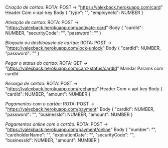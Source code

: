 *Criação de cartao:* 
ROTA: POST -> "https://valexback.herokuapp.com/card" 
Header
Com x-api-key
Body
{
    "type": "",
    "employeeId": NUMBER
}


*Ativação de cartao:* 
ROTA: POST -> "https://valexback.herokuapp.com/activate-card" 
Body
{
    "cardId": NUMBER,
    "securityCode": "",
    "password": ""
}


*Bloqueio ou desbloqueio de cartao:* 
ROTA: POST -> "https://valexback.herokuapp.com/lock-unlock" 
Body
{
    "cardId": NUMBER,
    "password": ""
}


*Pegar o status do cartao:* 
ROTA: GET -> "https://valexback.herokuapp.com/card-status/cardId" 
Mandar Params com cardId


*Recarga de cartao:* 
ROTA: POST -> "https://valexback.herokuapp.com/recharge" 
Header
Com x-api-key
Body
{
    "cardId": NUMBER,
    "amount": NUMBER
}


*Pagamentos com o cartão:* 
ROTA: POST -> "https://valexback.herokuapp.com/payment" 
Body
{
    "cardId": NUMBER,
    "password": "",
    "businessId": NUMBER,
    "amount": NUMBER
}


*Pagamentos online com o cartão:* 
ROTA: POST -> "https://valexback.herokuapp.com/payment/online" 
Body
{
    "number": "",
    "cardholderName": "",
    "expirationDate": "",
    "securityCode": "",
    "businessId": NUMBER,
    "amount": NUMBER
}